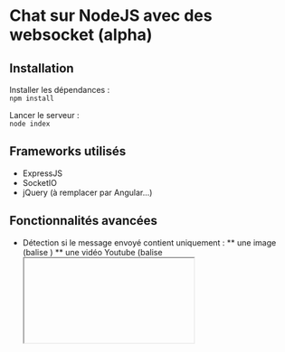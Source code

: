 # Chat sur NodeJS avec des websocket (alpha)

## Installation

Installer les dépendances :  
<code>npm install</code>

Lancer le serveur :  
<code>node index</code>


## Frameworks utilisés

* ExpressJS
* SocketIO
* jQuery (à remplacer par Angular...)


## Fonctionnalités avancées

* Détection si le message envoyé contient uniquement :
** une image (balise <code><img></code>)
** une vidéo Youtube (balise <code><iframe></code> après récupération de l'id de la vidéo)


## A corriger

* Injection de code Javascript...